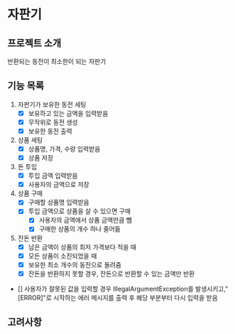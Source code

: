 # 자판기

## 프로젝트 소개
반환되는 동전이 최소한이 되는 자판기

## 기능 목록
1. 자판기가 보유한 동전 세팅
   - [x] 보유하고 있는 금액을 입력받음
   - [x] 무작위로 동전 생성
   - [x] 보유한 동전 출력
2. 상품 세팅
   - [x] 상품명, 가격, 수량 입력받음
   - [x] 상품 저장
3. 돈 투입
   - [x] 투입 금액 입력받음
   - [x] 사용자의 금액으로 저장
4. 상품 구매
   - [x] 구매할 상품명 입력받음
   - [x] 투입 금액으로 상품을 살 수 있으면 구매
     - [x] 사용자의 금액에서 상품 금액만큼 뺌
     - [x] 구매한 상품의 개수 하나 줄어듦
5. 잔돈 반환
   - [x] 남은 금액이 상품의 최저 가격보다 적을 때
   - [x] 모든 상품이 소진되었을 때
   - [x] 보유한 최소 개수의 동전으로 돌려줌
   - [x] 잔돈을 반환하지 못할 경우, 잔돈으로 반환할 수 있는 금액만 반환

- [] 사용자가 잘못된 값을 입력할 경우 IllegalArgumentException를 발생시키고,"[ERROR]"로 시작하는 에러 메시지를 출력 후 해당 부분부터 다시 입력을 받음

## 고려사항